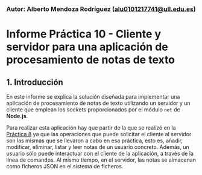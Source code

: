 ### Autor: Alberto Mendoza Rodríguez (alu0101217741@ull.edu.es)

# Informe Práctica 10 - Cliente y servidor para una aplicación de procesamiento de notas de texto

## 1. Introducción

En este informe se explica la solución diseñada para implementar una aplicación de procesamiento de notas de texto utilizando un servidor y un cliente que emplean los sockets proporcionados por el módulo `net` de **Node.js**.

Para realizar esta aplicación hay que partir de la que se realizó en la [Práctica 8](https://github.com/ULL-ESIT-INF-DSI-2021/ull-esit-inf-dsi-20-21-prct08-filesystem-notes-app-alu0101217741.git) ya que las operaciones que puede solicitar el cliente al servidor son las mismas que se llevaron a cabo en esa práctica, esto es, añadir, modificar, eliminar, listar y leer notas de un usuario concreto. Además, un usuario sólo puede interactuar con el cliente de la aplicación, a través de la línea de comandos. Al mismo tiempo, en el servidor, las notas se almacenan como ficheros JSON en el sistema de ficheros.

